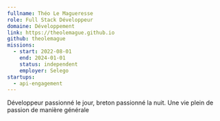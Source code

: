 ```yaml
---
fullname: Théo Le Magueresse
role: Full Stack Développeur
domaine: Développement
link: https://theolemague.github.io
github: theolemague
missions:
  - start: 2022-08-01
    end: 2024-01-01
    status: independent
    employer: Selego
startups:
  - api-engagement
---
```


Développeur passionné le jour, breton passionné la nuit. Une vie plein de passion de manière générale
